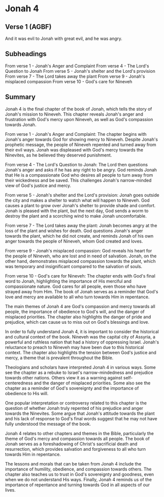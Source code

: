 # Jonah 4

## Verse 1 (AGBF)

And it was evil to Jonah with great evil, and he was angry.

## Subheadings

From verse 1 - Jonah's Anger and Complaint
From verse 4 - The Lord's Question to Jonah
From verse 5 - Jonah's shelter and the Lord's provision
From verse 7 - The Lord takes away the plant
From verse 9 - Jonah's misplaced compassion
From verse 10 - God's care for Nineveh

## Summary

Jonah 4 is the final chapter of the book of Jonah, which tells the story of Jonah's mission to Nineveh. This chapter reveals Jonah's anger and frustration with God's mercy upon Nineveh, as well as God's compassion towards Jonah.

From verse 1 - Jonah's Anger and Complaint:
The chapter begins with Jonah's anger towards God for showing mercy to Nineveh. Despite Jonah's prophetic message, the people of Nineveh repented and turned away from their evil ways. Jonah was displeased with God's mercy towards the Ninevites, as he believed they deserved punishment.

From verse 4 - The Lord's Question to Jonah:
The Lord then questions Jonah's anger and asks if he has any right to be angry. God reminds Jonah that He is a compassionate God who desires all people to turn away from their wickedness and be saved. This challenges Jonah's narrow-minded view of God's justice and mercy.

From verse 5 - Jonah's shelter and the Lord's provision:
Jonah goes outside the city and makes a shelter to watch what will happen to Nineveh. God causes a plant to grow over Jonah's shelter to provide shade and comfort. Jonah is pleased with the plant, but the next day, God sends a worm to destroy the plant and a scorching wind to make Jonah uncomfortable.

From verse 7 - The Lord takes away the plant:
Jonah becomes angry at the loss of the plant and wishes for death. God questions Jonah's anger towards the plant, which he did not create, and reminds Jonah of his own anger towards the people of Nineveh, whom God created and loves.

From verse 9 - Jonah's misplaced compassion:
God reveals his heart for the people of Nineveh, who are lost and in need of salvation. Jonah, on the other hand, demonstrates misplaced compassion towards the plant, which was temporary and insignificant compared to the salvation of souls.

From verse 10 - God's care for Nineveh:
The chapter ends with God's final word to Jonah, highlighting the importance of His merciful and compassionate nature. God cares for all people, even those who have strayed away from Him. The book of Jonah serves as a reminder that God's love and mercy are available to all who turn towards Him in repentance.

The main themes of Jonah 4 are God's compassion and mercy towards all people, the importance of obedience to God's will, and the danger of misplaced priorities. The chapter also highlights the danger of pride and prejudice, which can cause us to miss out on God's blessings and love.

In order to fully understand Jonah 4, it is important to consider the historical and cultural context of the book. Nineveh was the capital city of Assyria, a powerful and ruthless nation that had a history of oppressing Israel. Jonah's reluctance to preach to Nineveh may have been due to this historical context. The chapter also highlights the tension between God's justice and mercy, a theme that is prevalent throughout the Bible.

Theologians and scholars have interpreted Jonah 4 in various ways. Some see the chapter as a rebuke to Israel's narrow-mindedness and prejudice towards other nations. Others view it as a warning against self-centeredness and the danger of misplaced priorities. Some also see the chapter as a reminder of God's sovereignty and the importance of obedience to His will.

One popular interpretation or controversy related to this chapter is the question of whether Jonah truly repented of his prejudice and anger towards the Ninevites. Some argue that Jonah's attitude towards the plant and his lack of response to God's final words suggest that he may not have fully understood the message of the book.

Jonah 4 relates to other chapters and themes in the Bible, particularly the theme of God's mercy and compassion towards all people. The book of Jonah serves as a foreshadowing of Christ's sacrificial death and resurrection, which provides salvation and forgiveness to all who turn towards Him in repentance.

The lessons and morals that can be taken from Jonah 4 include the importance of humility, obedience, and compassion towards others. The chapter also teaches us to trust in God's sovereignty and goodness, even when we do not understand His ways. Finally, Jonah 4 reminds us of the importance of repentance and turning towards God in all aspects of our lives.